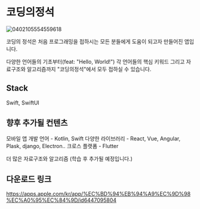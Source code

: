 # 코딩의정석

![0402105554559618](https://user-images.githubusercontent.com/108478436/229335062-f3f289f0-6152-40e4-b21d-de7c14c28664.jpg)



코딩의 정석은 처음 프로그래밍을 접하시는 모든 분들에게 도움이 되고자 만들어진 앱입니다.

다양한 언어들의 기초부터(feat: "Hello, World!") 각 언어들의 핵심 키워드 그리고 자료구조와 알고리즘까지 "코딩의정석"에서 모두 접하실 수 있습니다.

## Stack
Swift, SwiftUI

## 향후 추가될 컨텐츠
모바일 앱 개발 언어 - Kotlin, Swift
다양한 라이브러리 - React, Vue, Angular, Plask, django, Electron..
크로스 플랫폼 - Flutter

더 많은 자료구조와 알고리즘 (학습 후 추가될 예정입니다.)

## 다운로드 링크
https://apps.apple.com/kr/app/%EC%BD%94%EB%94%A9%EC%9D%98%EC%A0%95%EC%84%9D/id6447095804
